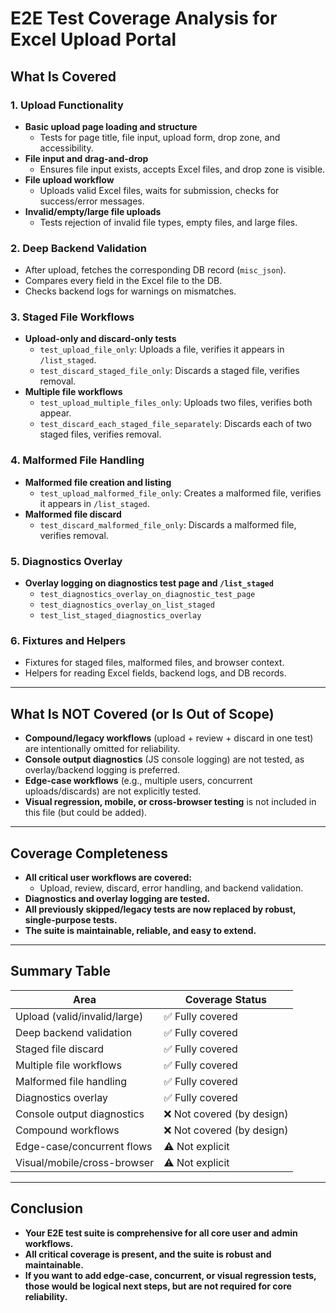 # E2E Test Coverage Analysis for Excel Upload Portal

## What Is Covered

### 1. Upload Functionality

- **Basic upload page loading and structure**
    - Tests for page title, file input, upload form, drop zone, and accessibility.
- **File input and drag-and-drop**
    - Ensures file input exists, accepts Excel files, and drop zone is visible.
- **File upload workflow**
    - Uploads valid Excel files, waits for submission, checks for success/error messages.
- **Invalid/empty/large file uploads**
    - Tests rejection of invalid file types, empty files, and large files.

### 2. Deep Backend Validation

- After upload, fetches the corresponding DB record (`misc_json`).
- Compares every field in the Excel file to the DB.
- Checks backend logs for warnings on mismatches.

### 3. Staged File Workflows

- **Upload-only and discard-only tests**
    - `test_upload_file_only`: Uploads a file, verifies it appears in `/list_staged`.
    - `test_discard_staged_file_only`: Discards a staged file, verifies removal.
- **Multiple file workflows**
    - `test_upload_multiple_files_only`: Uploads two files, verifies both appear.
    - `test_discard_each_staged_file_separately`: Discards each of two staged files, verifies removal.

### 4. Malformed File Handling

- **Malformed file creation and listing**
    - `test_upload_malformed_file_only`: Creates a malformed file, verifies it appears in `/list_staged`.
- **Malformed file discard**
    - `test_discard_malformed_file_only`: Discards a malformed file, verifies removal.

### 5. Diagnostics Overlay

- **Overlay logging on diagnostics test page and `/list_staged`**
    - `test_diagnostics_overlay_on_diagnostic_test_page`
    - `test_diagnostics_overlay_on_list_staged`
    - `test_list_staged_diagnostics_overlay`

### 6. Fixtures and Helpers

- Fixtures for staged files, malformed files, and browser context.
- Helpers for reading Excel fields, backend logs, and DB records.

---

## What Is NOT Covered (or Is Out of Scope)

- **Compound/legacy workflows** (upload + review + discard in one test) are intentionally omitted for reliability.
- **Console output diagnostics** (JS console logging) are not tested, as overlay/backend logging is preferred.
- **Edge-case workflows** (e.g., multiple users, concurrent uploads/discards) are not explicitly tested.
- **Visual regression, mobile, or cross-browser testing** is not included in this file (but could be added).

---

## Coverage Completeness

- **All critical user workflows are covered:**
    - Upload, review, discard, error handling, and backend validation.
- **Diagnostics and overlay logging are tested.**
- **All previously skipped/legacy tests are now replaced by robust, single-purpose tests.**
- **The suite is maintainable, reliable, and easy to extend.**

---

## Summary Table

| Area                         | Coverage Status           |
|------------------------------|---------------------------|
| Upload (valid/invalid/large) | ✅ Fully covered           |
| Deep backend validation      | ✅ Fully covered           |
| Staged file discard          | ✅ Fully covered           |
| Multiple file workflows      | ✅ Fully covered           |
| Malformed file handling      | ✅ Fully covered           |
| Diagnostics overlay          | ✅ Fully covered           |
| Console output diagnostics   | ❌ Not covered (by design) |
| Compound workflows           | ❌ Not covered (by design) |
| Edge-case/concurrent flows   | ⚠️ Not explicit           |
| Visual/mobile/cross-browser  | ⚠️ Not explicit           |

---

## Conclusion

- **Your E2E test suite is comprehensive for all core user and admin workflows.**
- **All critical coverage is present, and the suite is robust and maintainable.**
- **If you want to add edge-case, concurrent, or visual regression tests, those would be logical next steps, but are not
  required for core reliability.**
